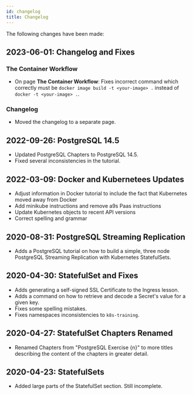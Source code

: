 ```yaml
---
id: changelog
title: Changelog
---
```


The following changes have been made:

## 2023-06-01: Changelog and Fixes

### The Container Workflow

- On page **The Container Workflow**: Fixes incorrect command which correctly must be `docker image build -t <your-image> .` instead of `docker -t <your-image> .`.

### Changelog

- Moved the changelog to a separate page.

## 2022-09-26: PostgreSQL 14.5

- Updated PostgreSQL Chapters to PostgreSQL 14.5.
- Fixed several inconsistencies in the tutorial.

## 2022-03-09: Docker and Kubernetees Updates

- Adjust information in Docker tutorial to include the fact that Kubernetes moved
away from Docker
- Add minikube instructions and remove a9s Paas instructions
- Update Kubernetes objects to recent API versions
- Correct spelling and grammar

## 2020-08-31: PostgreSQL Streaming Replication

- Adds a PostgreSQL tutorial on how to build a simple, three node PostgreSQL Streaming Replication with Kubernetes StatefulSets.

## 2020-04-30: StatefulSet and Fixes

- Adds generating a self-signed SSL Certificate to the Ingress lesson.
- Adds a command on how to retrieve and decode a Secret's value for a given key.
- Fixes some spelling mistakes.
- Fixes namespaces inconsistencies to `k8s-training`.

## 2020-04-27: StatefulSet Chapters Renamed

- Renamed Chapters from "PostgreSQL Exercise {n}" to more titles describing the content of the chapters in greater detail.

## 2020-04-23: StatefulSets

- Added large parts of the StatefulSet section. Still incomplete.
